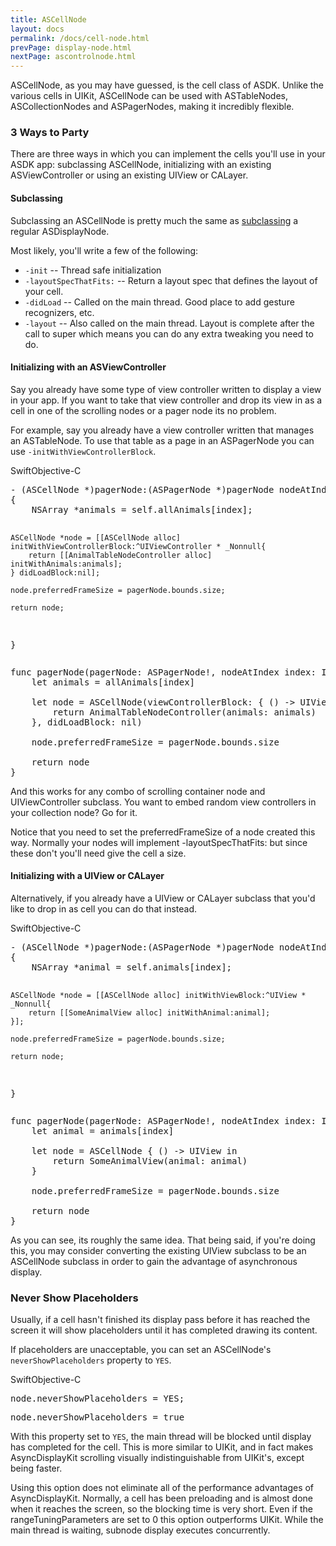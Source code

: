 ```yaml
---
title: ASCellNode
layout: docs
permalink: /docs/cell-node.html
prevPage: display-node.html
nextPage: ascontrolnode.html
---
```


ASCellNode, as you may have guessed, is the cell class of ASDK.  Unlike the various cells in UIKit, ASCellNode can be used with ASTableNodes, ASCollectionNodes and ASPagerNodes, making it incredibly flexible.

### 3 Ways to Party

There are three ways in which you can implement the cells you'll use in your ASDK app: subclassing ASCellNode, initializing with an existing ASViewController or using an existing UIView or CALayer.

#### Subclassing

Subclassing an ASCellNode is pretty much the same as <a href = "/docs/subclassing.html">subclassing</a> a regular ASDisplayNode.  

Most likely, you'll write a few of the following:
<ul>
<li>
	<code>-init</code> -- Thread safe initialization
</li>
<li>
	<code>-layoutSpecThatFits:</code> -- Return a layout spec that defines the layout of your cell.
</li>
<li>
	<code>-didLoad</code> -- Called on the main thread.  Good place to add gesture recognizers, etc.
</li>
<li>
	<code>-layout</code> -- Also called on the main thread.  Layout is complete after the call to super which means you can do any extra tweaking you need to do.
</li>
</ul>

#### Initializing with an ASViewController

Say you already have some type of view controller written to display a view in your app.  If you want to take that view controller and drop its view in as a cell in one of the scrolling nodes or a pager node its no problem.

For example, say you already have a view controller written that manages an ASTableNode.  To use that table as a page in an ASPagerNode you can use  `-initWithViewControllerBlock`.

<div class = "highlight-group">
<span class="language-toggle"><a data-lang="swift" class="swiftButton">Swift</a><a data-lang="objective-c" class = "active objcButton">Objective-C</a></span>
<div class = "code">
  <pre lang="objc" class="objcCode">
- (ASCellNode *)pagerNode:(ASPagerNode *)pagerNode nodeAtIndex:(NSInteger)index
{
    NSArray *animals = self.allAnimals[index];
    
    ASCellNode *node = [[ASCellNode alloc] initWithViewControllerBlock:^UIViewController * _Nonnull{
        return [[AnimalTableNodeController alloc] initWithAnimals:animals];
    } didLoadBlock:nil];
    
    node.preferredFrameSize = pagerNode.bounds.size;
    
    return node;
}
</pre>
<pre lang="swift" class = "swiftCode hidden">
func pagerNode(pagerNode: ASPagerNode!, nodeAtIndex index: Int) -> ASCellNode! {
    let animals = allAnimals[index]
    
    let node = ASCellNode(viewControllerBlock: { () -> UIViewController in
        return AnimalTableNodeController(animals: animals)
    }, didLoadBlock: nil)
    
    node.preferredFrameSize = pagerNode.bounds.size
    
    return node
}
</pre>
</div>
</div>

And this works for any combo of scrolling container node and UIViewController subclass.  You want to embed random view controllers in your collection node? Go for it.

<div class = "note">
	Notice that you need to set the preferredFrameSize of a node created this way.  Normally your nodes will implement -layoutSpecThatFits: but since these don't you'll need give the cell a size.
</div>


#### Initializing with a UIView or CALayer

Alternatively, if you already have a UIView or CALayer subclass that you'd like to drop in as cell you can do that instead.

<div class = "highlight-group">
<span class="language-toggle"><a data-lang="swift" class="swiftButton">Swift</a><a data-lang="objective-c" class = "active objcButton">Objective-C</a></span>
<div class = "code">
  <pre lang="objc" class="objcCode">
- (ASCellNode *)pagerNode:(ASPagerNode *)pagerNode nodeAtIndex:(NSInteger)index
{
    NSArray *animal = self.animals[index];
    
    ASCellNode *node = [[ASCellNode alloc] initWithViewBlock:^UIView * _Nonnull{
        return [[SomeAnimalView alloc] initWithAnimal:animal];
    }];

    node.preferredFrameSize = pagerNode.bounds.size;
    
    return node;
}
</pre>
<pre lang="swift" class = "swiftCode hidden">
func pagerNode(pagerNode: ASPagerNode!, nodeAtIndex index: Int) -> ASCellNode! {
    let animal = animals[index]
    
    let node = ASCellNode { () -> UIView in
        return SomeAnimalView(animal: animal)
    }

    node.preferredFrameSize = pagerNode.bounds.size
    
    return node
}
</pre>
</div>
</div>

As you can see, its roughly the same idea.  That being said, if you're doing this, you may consider converting the existing UIView subclass to be an ASCellNode subclass in order to gain the advantage of asynchronous display.

### Never Show Placeholders

Usually, if a cell hasn't finished its display pass before it has reached the screen it will show placeholders until it has completed drawing its content.

If placeholders are unacceptable, you can set an ASCellNode's `neverShowPlaceholders` property to `YES`.

<div class = "highlight-group">
<span class="language-toggle"><a data-lang="swift" class="swiftButton">Swift</a><a data-lang="objective-c" class = "active objcButton">Objective-C</a></span>
<div class = "code">
  <pre lang="objc" class="objcCode">
node.neverShowPlaceholders = YES;
</pre>
<pre lang="swift" class = "swiftCode hidden">
node.neverShowPlaceholders = true
</pre>
</div>
</div>

With this property set to `YES`, the main thread will be blocked until display has completed for the cell.  This is more similar to UIKit, and in fact makes AsyncDisplayKit scrolling visually indistinguishable from UIKit's, except being faster.

<div class = "note">
Using this option does not eliminate all of the performance advantages of AsyncDisplayKit. Normally, a cell has been preloading and is almost done when it reaches the screen, so the blocking time is very short.  Even if the rangeTuningParameters are set to 0 this option outperforms UIKit.  While the main thread is waiting, subnode display executes concurrently.
</div>
